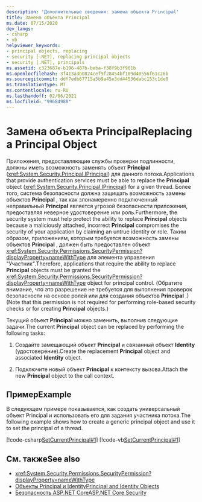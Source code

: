 ```yaml
---
description: 'Дополнительные сведения: замена объекта Principal'
title: Замена объекта Principal
ms.date: 07/15/2020
dev_langs:
- csharp
- vb
helpviewer_keywords:
- principal objects, replacing
- security [.NET], replacing principal objects
- security [.NET], principals
ms.assetid: c323687e-b196-487b-beba-f38f9b3f961b
ms.openlocfilehash: 3f413a3b0824cef9f28454bf109d40556f61c26b
ms.sourcegitcommit: ddf7edb67715a5b9a45e3dd44536dabc153c1de0
ms.translationtype: MT
ms.contentlocale: ru-RU
ms.lasthandoff: 02/06/2021
ms.locfileid: "99684988"
---
```

# <a name="replacing-a-principal-object"></a><span data-ttu-id="bf91c-103">Замена объекта Principal</span><span class="sxs-lookup"><span data-stu-id="bf91c-103">Replacing a Principal Object</span></span>

<span data-ttu-id="bf91c-104">Приложения, предоставляющие службы проверки подлинности, должны иметь возможность заменять объект **Principal** (<xref:System.Security.Principal.IPrincipal>) для данного потока.</span><span class="sxs-lookup"><span data-stu-id="bf91c-104">Applications that provide authentication services must be able to replace the **Principal** object (<xref:System.Security.Principal.IPrincipal>) for a given thread.</span></span> <span data-ttu-id="bf91c-105">Более того, система безопасности должна защищать возможность замены объектов **Principal** , так как злонамеренно подключенный неправильный **Principal** является угрозой безопасности приложения, предоставляя неверное удостоверение или роль.</span><span class="sxs-lookup"><span data-stu-id="bf91c-105">Furthermore, the security system must help protect the ability to replace **Principal** objects because a maliciously attached, incorrect **Principal** compromises the security of your application by claiming an untrue identity or role.</span></span> <span data-ttu-id="bf91c-106">Таким образом, приложениям, которым требуется возможность замены объектов **Principal** , должен быть предоставлен объект <xref:System.Security.Permissions.SecurityPermission?displayProperty=nameWithType> для элемента управления "Участник".</span><span class="sxs-lookup"><span data-stu-id="bf91c-106">Therefore, applications that require the ability to replace **Principal** objects must be granted the <xref:System.Security.Permissions.SecurityPermission?displayProperty=nameWithType> object for principal control.</span></span> <span data-ttu-id="bf91c-107">(Обратите внимание, что это разрешение не требуется для выполнения проверок безопасности на основе ролей или для создания объектов **Principal** .)</span><span class="sxs-lookup"><span data-stu-id="bf91c-107">(Note that this permission is not required for performing role-based security checks or for creating **Principal** objects.)</span></span>  
  
<span data-ttu-id="bf91c-108">Текущий объект **Principal** можно заменить, выполнив следующие задачи.</span><span class="sxs-lookup"><span data-stu-id="bf91c-108">The current **Principal** object can be replaced by performing the following tasks:</span></span>  
  
1. <span data-ttu-id="bf91c-109">Создайте замещающий объект **Principal** и связанный объект **Identity** (удостоверение).</span><span class="sxs-lookup"><span data-stu-id="bf91c-109">Create the replacement **Principal** object and associated **Identity** object.</span></span>  
  
2. <span data-ttu-id="bf91c-110">Подключите новый объект **Principal** к контексту вызова.</span><span class="sxs-lookup"><span data-stu-id="bf91c-110">Attach the new **Principal** object to the call context.</span></span>  
  
## <a name="example"></a><span data-ttu-id="bf91c-111">Пример</span><span class="sxs-lookup"><span data-stu-id="bf91c-111">Example</span></span>

<span data-ttu-id="bf91c-112">В следующем примере показывается, как создать универсальный объект Principal и использовать его для задания участника потока.</span><span class="sxs-lookup"><span data-stu-id="bf91c-112">The following example shows how to create a generic principal object and use it to set the principal of a thread.</span></span>  
  
[!code-csharp[SetCurrentPrincipal#1](../../../samples/snippets/csharp/VS_Snippets_CLR/SetCurrentPrincipal/CS/program.cs#1)]
[!code-vb[SetCurrentPrincipal#1](../../../samples/snippets/visualbasic/VS_Snippets_CLR/SetCurrentPrincipal/VB/program.vb#1)]  
  
## <a name="see-also"></a><span data-ttu-id="bf91c-113">См. также</span><span class="sxs-lookup"><span data-stu-id="bf91c-113">See also</span></span>

- <xref:System.Security.Permissions.SecurityPermission?displayProperty=nameWithType>
- [<span data-ttu-id="bf91c-114">Объекты Principal и Identity</span><span class="sxs-lookup"><span data-stu-id="bf91c-114">Principal and Identity Objects</span></span>](principal-and-identity-objects.md)
- [<span data-ttu-id="bf91c-115">Безопасность ASP.NET Core</span><span class="sxs-lookup"><span data-stu-id="bf91c-115">ASP.NET Core Security</span></span>](/aspnet/core/security/)

